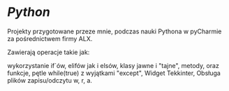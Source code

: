 # _Python_

Projekty przygotowane przeze mnie, podczas nauki Pythona w pyCharmie za pośrednictwem firmy ALX.

Zawierają operacje takie jak:

wykorzystanie if`ów, elifów jak i elsów,
klasy jawne i "tajne", metody, oraz funkcje,
pętle while(true) z wyjątkami "except",
Widget Tekkinter,
Obsługa plików zapisu/odczytu w, r, a.
